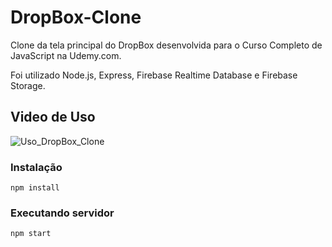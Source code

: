 

# DropBox-Clone

Clone da tela principal do DropBox desenvolvida para o Curso Completo de JavaScript na Udemy.com.

Foi utilizado Node.js, Express, Firebase Realtime Database e Firebase Storage.  

## Video de Uso

![Uso_DropBox_Clone](https://user-images.githubusercontent.com/18336972/116465417-97eb7d80-a843-11eb-9d1c-8f3f55fe0c22.gif)



### Instalação

```
npm install
```

### Executando servidor

```
npm start
```


